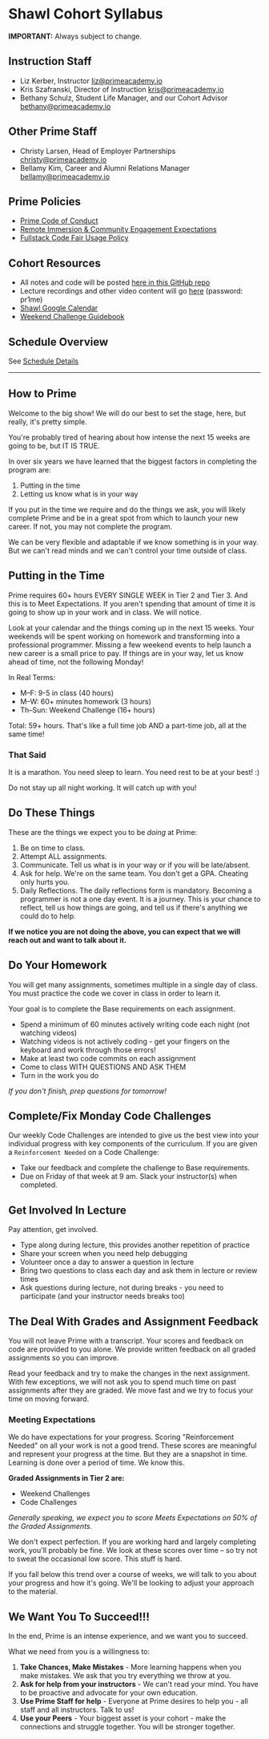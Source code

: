 # Shawl Cohort Syllabus

**IMPORTANT:** Always subject to change.

## Instruction Staff

- Liz Kerber, Instructor <liz@primeacademy.io>
- Kris Szafranski, Director of Instruction <kris@primeacademy.io>
- Bethany Schulz, Student Life Manager, and our Cohort Advisor <bethany@primeacademy.io>

## Other Prime Staff

- Christy Larsen, Head of Employer Partnerships <christy@primeacademy.io>
- Bellamy Kim, Career and Alumni Relations Manager <bellamy@primeacademy.io>

## Prime Policies

- [Prime Code of Conduct](https://primeacademy.io/conduct)
- [Remote Immersion & Community Engagement Expectations](https://docs.google.com/document/d/1gZWgufwITU2Mq-euI9vs9p6xqppofvnEOPA5BOtsbMk/edit)
- [Fullstack Code Fair Usage Policy](https://docs.google.com/document/d/1MMguxmEP_qnh_YmzwwcfhKSrdVI6LUQImcBLYpMVnAs/edit)

## Cohort Resources

- All notes and code will be posted [here in this GitHub repo](https://github.com/PrimeAcademy/shawl-syllabus)
- Lecture recordings and other video content will go [here](https://vimeo.com/showcase/9815022) (password: pr1me)
- [Shawl Google Calendar](https://calendar.google.com/calendar/embed?src=c_37fa01rktvgurpe0kjjf0db2t4%40group.calendar.google.com&ctz=America%2FChicago)
- [Weekend Challenge Guidebook](./cohort-syllabus/weekend-guidebook.md)

## Schedule Overview

See [Schedule Details](./cohort-syllabus/syllabus-schedule.md)

---

## How to Prime

Welcome to the big show! We will do our best to set the stage, here, but really, it's pretty simple.

You're probably tired of hearing about how intense the next 15 weeks are going to be, but IT IS TRUE.

In over six years we have learned that the biggest factors in completing the program are:

1) Putting in the time
2) Letting us know what is in your way

If you put in the time we require and do the things we ask, you will likely complete Prime and be in a great spot from which to launch your new career. If not, you may not complete the program. 

We can be very flexible and adaptable if we know something is in your way. But we can't read minds and we can't control your time outside of class.

## Putting in the Time

Prime requires 60+ hours EVERY SINGLE WEEK in Tier 2 and Tier 3. And this is to Meet Expectations. If you aren't spending that amount of time it is going to show up in your work and in class. We will notice.

Look at your calendar and the things coming up in the next 15 weeks. Your weekends will be spent working on homework and transforming into a professional programmer. Missing a few weekend events to help launch a new career is a small price to pay. If things are in your way, let us know ahead of time, not the following Monday!

In Real Terms:

- M–F: 9-5 in class (40 hours)
- M–W: 60+ minutes homework (3 hours)
- Th–Sun: Weekend Challenge (16+ hours)

Total: 59+ hours. That's like a full time job AND a part-time job, all at the same time!

### That Said

It is a marathon. You need sleep to learn. You need rest to be at your best! :)

Do not stay up all night working. It will catch up with you!

## Do These Things

These are the things we expect you to be _doing_ at Prime:

1. Be on time to class.
2. Attempt ALL assignments.
3. Communicate. Tell us what is in your way or if you will be late/absent.
4. Ask for help. We're on the same team. You don't get a GPA. Cheating only hurts you.
5. Daily Reflections. The daily reflections form is mandatory. Becoming a programmer is not a one day event. It is a journey. This is your chance to reflect, tell us how things are going, and tell us if there's anything we could do to help.

**If we notice you are not doing the above, you can expect that we will reach out and want to talk about it.**

## Do Your Homework

You will get many assignments, sometimes multiple in a single day of class. You must practice the code we cover in class in order to learn it. 

Your goal is to complete the Base requirements on each assignment. 

- Spend a minimum of 60 minutes actively writing code each night (not watching videos)
- Watching videos is not actively coding - get your fingers on the keyboard and work through those errors!
- Make at least two code commits on each assignment
- Come to class WITH QUESTIONS AND ASK THEM
- Turn in the work you do 

_If you don't finish, prep questions for tomorrow!_

## Complete/Fix Monday Code Challenges

Our weekly Code Challenges are intended to give us the best view into your individual progress with key components of the curriculum. If you are given a `Reinforcement Needed` on a Code Challenge:

- Take our feedback and complete the challenge to Base requirements.
- Due on Friday of that week at 9 am. Slack your instructor(s) when completed.

## Get Involved In Lecture

Pay attention, get involved.

- Type along during lecture, this provides another repetition of practice
- Share your screen when you need help debugging
- Volunteer once a day to answer a question in lecture
- Bring two questions to class each day and ask them in lecture or review times
- Ask questions during lecture, not during breaks - you need to participate (and your instructor needs breaks too)

## The Deal With Grades and Assignment Feedback

You will not leave Prime with a transcript. Your scores and feedback on code are provided to you alone. We provide written feedback on all graded assignments so you can improve.

Read your feedback and try to make the changes in the next assignment. With few exceptions, we will not ask you to spend much time on past assignments after they are graded. We move fast and we try to focus your time on moving forward.

### Meeting Expectations

We do have expectations for your progress. Scoring "Reinforcement Needed" on all your work is not a good trend. These scores are meaningful and represent your progress at the time. But they are a snapshot in time. Learning is done over a period of time. We know this.

**Graded Assignments in Tier 2 are:**

- Weekend Challenges
- Code Challenges

_Generally speaking, we expect you to score Meets Expectations on 50% of the Graded Assignments._

We don't expect perfection. If you are working hard and largely completing work, you'll probably be fine. We look at these scores over time – so try not to sweat the occasional low score. This stuff is hard.

If you fall below this trend over a course of weeks, we will talk to you about your progress and how it's going. We'll be looking to adjust your approach to the material.

## We Want You To Succeed!!!

In the end, Prime is an intense experience, and we want you to succeed. 

What we need from you is a willingness to:

1. **Take Chances, Make Mistakes** - More learning happens when you make mistakes. We ask that you try everything we throw at you.
2. **Ask for help from your instructors** - We can't read your mind. You have to be proactive and advocate for your own education.
3. **Use Prime Staff for help** - Everyone at Prime desires to help you - all staff and all instructors. Talk to us!
4. **Use your Peers** - Your biggest asset is your cohort - make the connections and struggle together. You will be stronger together.
